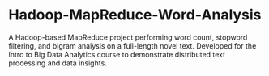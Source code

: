 # Hadoop-MapReduce-Word-Analysis
A Hadoop-based MapReduce project performing word count, stopword filtering, and bigram analysis on a full-length novel text. Developed for the Intro to Big Data Analytics course to demonstrate distributed text processing and data insights.

